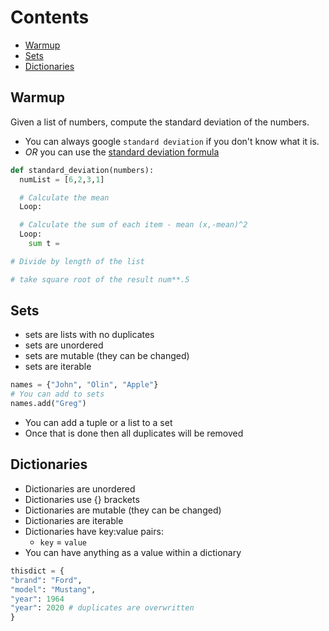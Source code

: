 # Contents

<!-- toc -->

- [Warmup](#warmup)
- [Sets](#sets)
- [Dictionaries](#dictionaries)

<!-- tocstop -->

## Warmup

Given a list of numbers, compute the standard deviation of the numbers.

- You can always google `standard deviation` if you don't know what it is.
- _OR_ you can use the [standard deviation formula](https://en.wikipedia.org/wiki/Standard_deviation#Calculating_the_standard_deviation)

```python
def standard_deviation(numbers):
  numList = [6,2,3,1]

  # Calculate the mean
  Loop:

  # Calculate the sum of each item - mean (x,-mean)^2
  Loop:
    sum t =

# Divide by length of the list

# take square root of the result num**.5
```

## Sets

- sets are lists with no duplicates
- sets are unordered
- sets are mutable (they can be changed)
- sets are iterable

```python
names = {"John", "Olin", "Apple"}
# You can add to sets
names.add("Greg")
```

- You can add a tuple or a list to a set
- Once that is done then all duplicates will be removed

## Dictionaries

- Dictionaries are unordered
- Dictionaries use {} brackets
- Dictionaries are mutable (they can be changed)
- Dictionaries are iterable
- Dictionaries have key:value pairs:
  - `key` = `value`
- You can have anything as a value within a dictionary

```python
thisdict = {
"brand": "Ford",
"model": "Mustang",
"year": 1964
"year": 2020 # duplicates are overwritten
}

```
